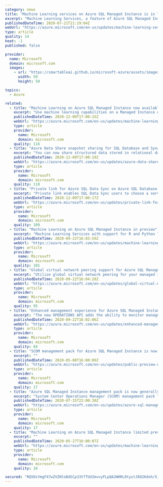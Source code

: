 ```yaml
---
category: news
title: "Machine Learning services on Azure SQL Managed Instance is in limited preview"
excerpt: "Machine Learning Services, a feature of Azure SQL Managed Instance, provides in-database support for R and Python scripts (in limited preview)."
publishedDateTime: 2020-07-21T21:19:04Z
webUrl: "https://azure.microsoft.com/en-us/updates/machine-learning-services-on-azure-sql-managed-instance-is-in-limited-preview/"
type: article
quality: 14
heat: -1
published: false

provider:
  name: Microsoft
  domain: microsoft.com
  images:
    - url: "https://smartableai.github.io/microsoft-azure/assets/images/organizations/microsoft.com-50x50.jpg"
      width: 50
      height: 50

topics:
  - Azure

related:
  - title: "Machine Learning on Azure SQL Managed Instance now available"
    excerpt: "Use machine learning capabilities on a Managed Instance of Azure SQL Database for ease of moving your data, packages, and models to a cloud ready environment fully configured for machine learning."
    publishedDateTime: 2020-12-09T17:00:15Z
    webUrl: "https://azure.microsoft.com/en-us/updates/machine-learning-on-azure-sql-managed-instance-now-available/"
    type: article
    provider:
      name: Microsoft
      domain: microsoft.com
    quality: 116
  - title: "Azure Data Share snapshot sharing for SQL Database and Synapse generally available"
    excerpt: "You can now share structured data stored in relational databases and data warehouse easily and securely between internal departments, with external partners, vendors or customers for collaboration."
    publishedDateTime: 2020-12-09T17:00:19Z
    webUrl: "https://azure.microsoft.com/en-us/updates/azure-data-share-snapshot-sharing-for-azure-sql-database-and-azure-synapse-analytics/"
    type: article
    provider:
      name: Microsoft
      domain: microsoft.com
    quality: 110
  - title: "Private link for Azure SQL Data Sync on Azure SQL Database now in public preview"
    excerpt: "Private link enables SQL Data Sync users to choose a service managed private endpoint for the sync service to securely connect to member and hub databases during data synchronization."
    publishedDateTime: 2020-12-09T17:00:17Z
    webUrl: "https://azure.microsoft.com/en-us/updates/private-link-for-sql-data-sync-on-azure-sql-database-now-in-preview/"
    type: article
    provider:
      name: Microsoft
      domain: microsoft.com
    quality: 109
  - title: "Machine Learning on Azure SQL Managed Instance in preview"
    excerpt: "Machine Learning Services with support for R and Python languages now include preview support on Azure SQL Managed Instance. "
    publishedDateTime: 2020-09-22T16:03:59Z
    webUrl: "https://azure.microsoft.com/en-us/updates/machine-learning-on-azure-sql-managed-instance-in-preview/"
    type: article
    provider:
      name: Microsoft
      domain: microsoft.com
    quality: 101
  - title: "Global virtual network peering support for Azure SQL Managed Instance now available"
    excerpt: "Utilize global virtual network peering for your managed instances to save time through easy network configuration and by offloading your gateways from database replication traffic. "
    publishedDateTime: 2020-09-22T16:04:28Z
    webUrl: "https://azure.microsoft.com/en-us/updates/global-virtual-network-peering-support-for-azure-sql-managed-instance-now-available/"
    type: article
    provider:
      name: Microsoft
      domain: microsoft.com
    quality: 95
  - title: "Enhanced management experience for Azure SQL Managed Instance"
    excerpt: "The new OPERATIONS API adds the ability to monitor management operations, see operation steps, and take dependent actions based on operation progress. "
    publishedDateTime: 2020-09-22T16:02:06Z
    webUrl: "https://azure.microsoft.com/en-us/updates/enhanced-management-experience-for-azure-sql-managed-instance/"
    type: article
    provider:
      name: Microsoft
      domain: microsoft.com
    quality: 84
  - title: "SCOM management pack for Azure SQL Managed Instance is now available"
    excerpt: ""
    publishedDateTime: 2020-05-08T16:00:09Z
    webUrl: "https://azure.microsoft.com/en-us/updates/public-preview-of-scom-management-pack-for-sql-managed-instance-is-now-available/"
    type: article
    provider:
      name: Microsoft
      domain: microsoft.com
    quality: 17
  - title: "Azure SQL Managed Instance management pack is now generally available"
    excerpt: "System Center Operations Manager (SCOM) management pack for Azure SQL Managed Instance is now generally available."
    publishedDateTime: 2020-07-15T23:00:30Z
    webUrl: "https://azure.microsoft.com/en-us/updates/azure-sql-managed-instance-management-pack-is-now-generally-available/"
    type: article
    provider:
      name: Microsoft
      domain: microsoft.com
    quality: 17
  - title: "Machine Learning on Azure SQL Managed Instance limited preview available"
    excerpt: ""
    publishedDateTime: 2020-05-27T16:00:07Z
    webUrl: "https://azure.microsoft.com/en-us/updates/machine-learning-on-azure-sql-managed-instance-limited-preview-available/"
    type: article
    provider:
      name: Microsoft
      domain: microsoft.com
    quality: 16

secured: "RQVOsYmgF47wZVZNloBdSCp33tfTUUImvvyFLpQA2WHRL0tyxtJ8O2Kdoh/5jFujYBMKKBMk26DjzJ/n1fgQkjLX+5sIEShRI5fK8z7qwjBwpjPFZsZF3JU2qWU+RNvbzIVgx3eXDZpqA3Ec+KUEGkS/yQqS2KyMowY2FKfdPwv1wsPK6nNEeNey30Izqeh+hkop6odT9VF52DccMdQi1dPNO8Qzh4gqCrdOM7jWMa3OKCRJ4bjgLGgXyCWmFvrUA7fwuoTUGU71QuzlDdTTvZPDjMT+haVqCT6ljyOhyubdwcmH2AktTJwv7vZI5ohK/fA2gBqEoR2WsJUNaPyVeg==;2cUjvaOiror9+icjvsYErw=="
---
```


